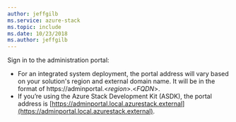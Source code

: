 ```yaml
---
author: jeffgilb
ms.service: azure-stack 
ms.topic: include
ms.date: 10/23/2018
ms.author: jeffgilb
---
```


Sign in to the administration portal:
- For an integrated system deployment, the portal address will vary based on your solution's region and external domain name. It will be in the format of https://adminportal.&lt;*region*&gt;.&lt;*FQDN*&gt;.
- If you’re using the Azure Stack Development Kit (ASDK), the portal address is [https://adminportal.local.azurestack.external](https://adminportal.local.azurestack.external).